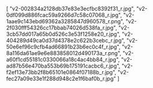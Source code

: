 [
  "v2-002834a2128db37e83e3ecfbc8392f31_r.jpg",
  "v2-0df099d886fcac59a9266d7c58c07068_r.jpg",
  "v2-1aae9c143ebd69362a3285847d960578_r.png",
  "v2-2f030fff54326cc17bbab74026d538fa_r.jpg",
  "v2-3cb57dd017a65b0d526c3e53f1258e20_r.jpg",
  "v2-404289d49ca0d37d4378e2c622b3cebc_r.jpg",
  "v2-50e6ef96c9cfb4ad66891b23b6ec0c4f_r.jpg",
  "v2-8a116da61ae9e6e883858012d490173a_r.png",
  "v2-a60f1cd55181c0330066a18c4ac4bb84_r.jpg",
  "v2-ad87b56e470ba553b69b175191cacbc6_r.jpg",
  "v2-f2ef13e73bb2f8b65101e0864f07188b_r.jpg",
  "v2-fec27a09e33e1f288d948c2e1f6baf0b_r.jpg"
]

